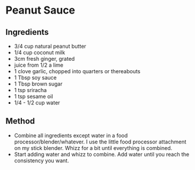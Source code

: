 # Peanut Sauce

## Ingredients

- 3/4 cup natural peanut butter
- 1/4 cup coconut milk
- 3cm fresh ginger, grated
- juice from 1/2 a lime
- 1 clove garlic, chopped into quarters or thereabouts
- 1 Tbsp soy sauce
- 1 Tbsp brown sugar
- 1 tsp sriracha
- 1 tsp sesame oil
- 1/4 - 1/2 cup water

## Method

- Combine all ingredients except water in a food processor/blender/whatever. I use the little food processor attachment on my stick blender. Whizz for a bit until everything is combined.
- Start adding water and whizz to combine. Add water until you reach the consistency you want.
